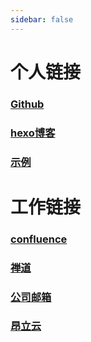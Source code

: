 ```yaml
---
sidebar: false
---
```


# 个人链接

### [Github](https://www.github.com/xujiuming)  
### [hexo博客](https://blog.xujiuming.com)  
### [示例](http://tx.xujiuming.com)  

# 工作链接
### [confluence](http://47.101.196.66:8090/#all-updates)
### [禅道](http://47.101.196.66:99/zentao/my/)
### [公司邮箱](http://mail.onlyedu.com/)
### [昂立云](http://www.onlyyun.cn)
